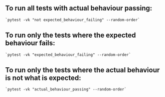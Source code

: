 ## To run all tests with actual behaviour passing:
    `pytest -vk "not expected_behaviour_failing" --random-order`

## To run only the tests where the expected behaviour fails:
    `pytest -vk "expected_behaviour_failing" --random-order`

## To run only the tests where the actual behaviour is not what is expected:
    `pytest -vk "actual_behaviour_passing" --random-order`